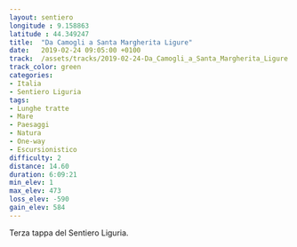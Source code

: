 ```yaml
---
layout: sentiero
longitude : 9.158863
latitude : 44.349247
title:  "Da Camogli a Santa Margherita Ligure"
date:   2019-02-24 09:05:00 +0100
track:  /assets/tracks/2019-02-24-Da_Camogli_a_Santa_Margherita_Ligure.gpx
track_color: green
categories:
- Italia
- Sentiero Liguria
tags:
- Lunghe tratte
- Mare
- Paesaggi
- Natura
- One-way
- Escursionistico
difficulty: 2
distance: 14.60 
duration: 6:09:21
min_elev: 1
max_elev: 473
loss_elev: -590
gain_elev: 584
---
```


Terza tappa del Sentiero Liguria.
